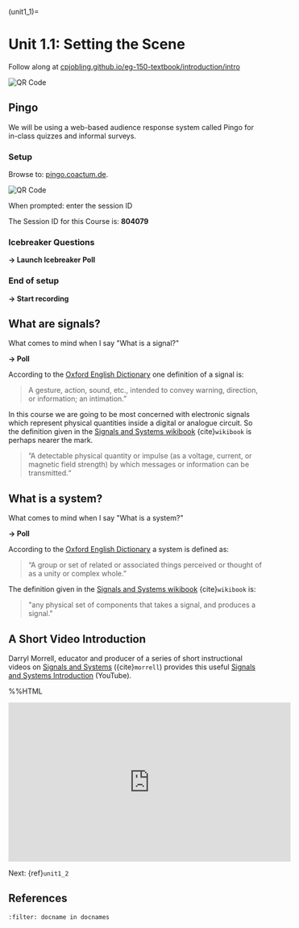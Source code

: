 (unit1_1)=
# Unit 1.1: Setting the Scene


Follow along at [cpjobling.github.io/eg-150-textbook/introduction/intro](https://cpjobling.github.io/eg-150-textbook/introduction/intro)

![QR Code](pictures/qrcode_unit1.1.png)



## Pingo

We will be using a web-based audience response system called Pingo for in-class quizzes and informal surveys.

<!-- #region -->
### Setup

Browse to: [pingo.coactum.de](https://pingo.coactum.de).


![QR Code](pictures/qr-code.png)

When prompted: enter the session ID

The Session ID for this Course is: **804079**
<!-- #endregion -->

### Icebreaker Questions

**-> Launch Icebreaker Poll**


### End of setup

**-> Start recording**


## What are signals?

What comes to mind when I say "What is a signal?"

**-> Poll**


According to the [Oxford English Dictionary](https://www.oed.com/viewdictionaryentry/Entry/179518) one definition of a signal is:

> A gesture, action, sound, etc., intended to convey warning, direction, or information; an intimation.”


In this course we are going to be most concerned with electronic signals which represent physical quantities inside a digital or analogue circuit. So the definition given in the [Signals and Systems wikibook](http://en.wikibooks.org/wiki/Signals_and_Systems/Definition_of_Signals_and_Systems) {cite}`wikibook` is perhaps nearer the mark.

> ”A detectable physical quantity or impulse (as a voltage, current, or magnetic field strength) by which messages or information can be transmitted.“


## What is a system?

What comes to mind when I say "What is a system?"

**-> Poll**


According to the [Oxford English Dictionary](https://www.oed.com/view/Entry/196665) a system is defined as:

> “A group or set of related or associated things perceived or thought of as a unity or complex whole.”


The definition given in the [Signals and Systems wikibook](http://en.wikibooks.org/wiki/Signals_and_Systems/Definition_of_Signals_and_Systems) {cite}`wikibook` is:

> "any physical set of components that takes a signal, and produces a signal."


## A Short Video Introduction

Darryl Morrell, educator and producer of a series of short instructional videos on [Signals and Systems](https://sites.google.com/a/asu.edu/signals-and-systems/) ({cite}`morrell`) provides this useful [Signals and Systems Introduction](https://youtu.be/YBMGMF-DAVU) (YouTube).

%%HTML
<iframe width="560" height="315" src="https://www.youtube.com/embed/YBMGMF-DAVU" title="YouTube video player" frameborder="0" allow="accelerometer; autoplay; clipboard-write; encrypted-media; gyroscope; picture-in-picture; web-share" allowfullscreen></iframe>


Next: {ref}`unit1_2`


## References

```{bibliography}
:filter: docname in docnames
```
